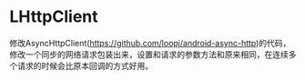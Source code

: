 # LHttpClient
修改AsyncHttpClient(https://github.com/loopj/android-async-http)的代码，修改一个同步的网络请求包装出来，设置和请求的参数方法和原来相同，在连续多个请求的时候会比原本回调的方式好用。
